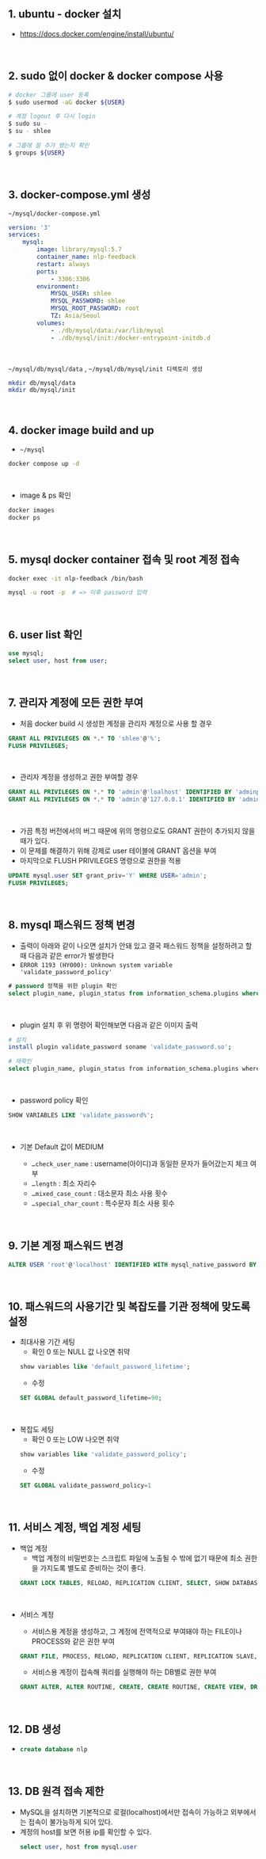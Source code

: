 ## 1. ubuntu - docker 설치
- https://docs.docker.com/engine/install/ubuntu/   

<br>

## 2. sudo 없이 docker & docker compose 사용
```bash
# docker 그룹에 user 등록
$ sudo usermod -aG docker ${USER}

# 계정 logout 후 다시 login
$ sudo su -
$ su - shlee

# 그룹에 잘 추가 됐는지 확인 
$ groups ${USER}
```

<br>

## 3. docker-compose.yml 생성

`~/mysql/docker-compose.yml`

```yaml
version: '3'
services:
    mysql:
        image: library/mysql:5.7
        container_name: nlp-feedback
        restart: always
        ports:
            - 3306:3306
        environment:
            MYSQL_USER: shlee
            MYSQL_PASSWORD: shlee
            MYSQL_ROOT_PASSWORD: root
            TZ: Asia/Seoul
        volumes:
            - ./db/mysql/data:/var/lib/mysql
            - ./db/mysql/init:/docker-entrypoint-initdb.d
```

<br>

`~/mysql/db/mysql/data` , `~/mysql/db/mysql/init 디렉토리 생성`
```bash
mkdir db/mysql/data
mkdir db/mysql/init
```

<br>

## 4. docker image build and up

- `~/mysql`
```bash
docker compose up -d
```

<br>

- image & ps 확인
```bash
docker images
docker ps
```

<br>

## 5. mysql docker container 접속 및 root 계정 접속
```bash
docker exec -it nlp-feedback /bin/bash

mysql -u root -p  # => 이후 password 입력
```

<br>

## 6. user list 확인
```sql
use mysql;
select user, host from user;
```

<br>

## 7. 관리자 계정에 모든 권한 부여

- 처음 docker build 시 생성한 계정을 관리자 계정으로 사용 할 경우
```sql
GRANT ALL PRIVILEGES ON *.* TO 'shlee'@'%';
FLUSH PRIVILEGES;
```

<br>

- 관리자 계정을 생성하고 권한 부여할 경우
```sql
GRANT ALL PRIVILEGES ON *.* TO 'admin'@'loalhost' IDENTIFIED BY 'adminpass' WITH GRANT OPTION;
GRANT ALL PRIVILEGES ON *.* TO 'admin'@'127.0.0.1' IDENTIFIED BY 'adminpass' WITH GRANT OPTION;
```

<br>

- 가끔 특정 버전에서의 버그 때문에 위의 명령으로도 GRANT 권한이 추가되지 않을 때가 있다.
- 이 문제를 해결하기 위해 강제로 user 테이블에 GRANT 옵션을 부여
- 마지막으로 FLUSH PRIVILEGES 명령으로 권한을 적용
```sql
UPDATE mysql.user SET grant_priv='Y' WHERE USER='admin';
FLUSH PRIVILEGES;
```

<br>

## 8. mysql 패스워드 정책 변경

- 출력이 아래와 같이 나오면 설치가 안돼 있고 결국 패스워드 정책을 설정하려고 할 때 다음과 같은 error가 발생한다
- `ERROR 1193 (HY000): Unknown system variable 'validate_password_policy'`
```sql
# password 정책을 위한 plugin 확인
select plugin_name, plugin_status from information_schema.plugins where plugin_name like 'validate%';
```

<br>

- plugin 설치 후 위 명령어 확인해보면 다음과 같은 이미지 출력
```bash
# 설치
install plugin validate_password soname 'validate_password.so';

# 재확인
select plugin_name, plugin_status from information_schema.plugins where plugin_name like 'validate%';
```

<br>

- password policy 확인
```sql
SHOW VARIABLES LIKE 'validate_password%';
```

<br>

- 기본 Default 값이 MEDIUM

    - `…check_user_name` : username(아이디)과 동일한 문자가 들어갔는지 체크 여부
    - `…length` : 최소 자리수
    - `…mixed_case_count` : 대소문자 최소 사용 횟수
    - `…special_char_count` : 특수문자 최소 사용 횟수

<br>

## 9. 기본 계정 패스워드 변경
```sql
ALTER USER 'root'@'localhost' IDENTIFIED WITH mysql_native_password BY 'new_password';
```

<br>

## 10. 패스워드의 사용기간 및 복잡도를 기관 정책에 맞도록 설정

- 최대사용 기간 세팅
    - 확인
    0 또는 NULL 값 나오면 취약
    ```sql
    show variables like 'default_password_lifetime';
    ```
    - 수정
    ```sql
    SET GLOBAL default_password_lifetime=90;
    ```

<br>

- 복잡도 세팅
    - 확인
    0 또는 LOW 나오면 취약
    ```sql
    show variables like 'validate_password_policy';
    ```
    - 수정
    ```sql
    SET GLOBAL validate_password_policy=1
    ```

<br>

## 11. 서비스 계정, 백업 계정 세팅

- 백업 계정
    - 백업 계정의 비밀번호는 스크립트 파일에 노출될 수 밖에 없기 때문에 최소 권한을 가지도록 별도로 준비하는 것이 좋다.
    ```sql
    GRANT LOCK TABLES, RELOAD, REPLICATION CLIENT, SELECT, SHOW DATABASES, SHOW VIEW ON *.* TO 'backup'@'localhost' IDENTIFIED BY 'backuppass';
    ```

<br>

- 서비스 계정
    - 서비스용 계정을 생성하고, 그 계정에 전역적으로 부여돼야 하는 FILE이나 PROCESS와 같은 권한 부여
    ```sql
    GRANT FILE, PROCESS, RELOAD, REPLICATION CLIENT, REPLICATION SLAVE, SHOW DATABASES ON *.* TO 'nlp_user'@'localhost' IDENTIFIED BY 'svc_passwd';
    ```

    - 서비스용 계정이 접속해 쿼리를 실행해야 하는 DB별로 권한 부여
    ```sql
    GRANT ALTER, ALTER ROUTINE, CREATE, CREATE ROUTINE, CREATE VIEW, DROP, INDEX, SHOW VIEW, CREATE TEMPORARY TABLES, DELETE, EXECUTE, INSERT, LOCK TABLES, SELECT, UPDATE ON svc_db_name.* TO 'nlp_user'@'localhost';
    ```

<br>

## 12. DB 생성

- ```sql 
  create database nlp
  ```

<br>

## 13. DB 원격 접속 제한

- MySQL을 설치하면 기본적으로 로컬(localhost)에서만 접속이 가능하고 외부에서는 접속이 불가능하게 되어 있다.
- 계정의 host를 보면 허용 ip를 확인할 수 있다.
    ```sql
    select user, host from mysql.user
    ```